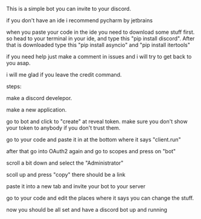 This is a simple bot you can invite to your discord.

if you don't have an ide i recommend pycharm by jetbrains

when you paste your code in the ide you need to download some stuff first. so head to your terminal in your ide, and type this "pip install discord". After that is downloaded type this "pip install asyncio" and "pip install itertools"

if you need help just make a comment in issues and i will try to get back to you asap.

i will me glad if you leave the credit command.

steps:

make a discord develepor.

make a new application.

go to bot and click to "create" at reveal token. make sure you don't show your token to anybody if you don't trust them.

go to your code and paste it in at the bottom where it says "client.run"

after that go into OAuth2 again and go to scopes and press on "bot"

scroll a bit down and select the "Administrator"

scoll up and press "copy" there should be a link

paste it into a new tab and invite your bot to your server

go to your code and edit the places where it says you can change the stuff.

now you should be all set and have a discord bot up and running

